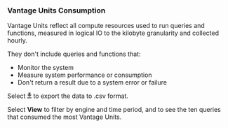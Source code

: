### Vantage Units Consumption

Vantage Units reflect all compute resources used to run queries and functions, measured in logical IO to the kilobyte granularity and collected hourly. 

They don't include queries and functions that:
- Monitor the system
- Measure system performance or consumption
- Don't return a result due to a system error or failure

Select 
![cov-icn-export.png](cov-icn-export.png) to export the data to .csv format.

Select **View** to filter by engine and time period, and to see the ten queries that consumed the most Vantage Units.
